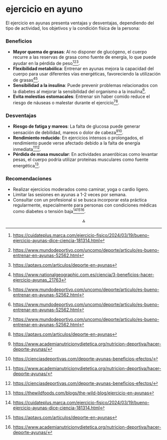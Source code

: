 # ejercicio en ayuno

El ejercicio en ayunas presenta ventajas y desventajas, dependiendo del tipo de actividad, los objetivos y la condición física de la persona:

### **Beneficios**

- **Mayor quema de grasas**: Al no disponer de glucógeno, el cuerpo recurre a las reservas de grasa como fuente de energía, lo que puede ayudar en la pérdida de peso[^2][^3][^4].
- **Flexibilidad metabólica**: Entrenar en ayunas mejora la capacidad del cuerpo para usar diferentes vías energéticas, favoreciendo la utilización de grasas[^1][^3].
- **Sensibilidad a la insulina**: Puede prevenir problemas relacionados con la diabetes al mejorar la sensibilidad del organismo a la insulina[^3].
- **Evita molestias estomacales**: Entrenar sin haber comido reduce el riesgo de náuseas o malestar durante el ejercicio[^3][^4].


### **Desventajas**

- **Riesgo de fatiga y mareos**: La falta de glucosa puede generar sensación de debilidad, mareos o dolor de cabeza[^6][^7].
- **Rendimiento reducido**: En ejercicios intensos o prolongados, el rendimiento puede verse afectado debido a la falta de energía inmediata[^6][^7].
- **Pérdida de masa muscular**: En actividades anaeróbicas como levantar pesas, el cuerpo podría utilizar proteínas musculares como fuente energética[^5].


### **Recomendaciones**

- Realizar ejercicios moderados como caminar, yoga o cardio ligero.
- Limitar las sesiones en ayunas a 1-2 veces por semana.
- Consultar con un profesional si se busca incorporar esta práctica regularmente, especialmente para personas con condiciones médicas como diabetes o tensión baja[^2][^4][^6].

<div style="text-align: center">⁂</div>

[^1]: https://www.nationalgeographic.com.es/ciencia/3-beneficios-hacer-ejercicio-ayunas_21763

[^2]: https://cuidateplus.marca.com/ejercicio-fisico/2024/03/19/bueno-ejercicio-ayunas-dice-ciencia-181314.html

[^3]: https://www.mundodeportivo.com/uncomo/deporte/articulo/es-bueno-entrenar-en-ayunas-52562.html

[^4]: https://aptavs.com/articulos/deporte-en-ayunas

[^5]: https://thewildfoods.com/blogs/the-wild-blog/ejercicio-en-ayunas

[^6]: https://www.academianutricionydietetica.org/nutricion-deportiva/hacer-deporte-ayunas/

[^7]: https://cienciasdeportivas.com/deporte-ayunas-beneficios-efectos/

[^8]: https://www.noticiasdealava.eus/belleza-y-cuidados/2023/08/25/mejor-ejercicio-ayunas-o-despues-7184117.html

